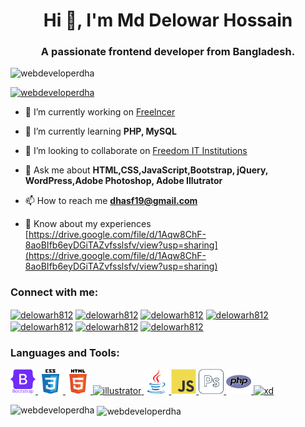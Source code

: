 <h1 align="center">Hi 👋, I'm Md Delowar Hossain</h1>
<h3 align="center">A passionate frontend developer from Bangladesh.</h3>

<p align="left"> <img src="https://komarev.com/ghpvc/?username=webdeveloperdha&label=Profile%20views&color=0e75b6&style=flat" alt="webdeveloperdha" /> </p>

<p align="left"> <a href="https://github.com/ryo-ma/github-profile-trophy"><img src="https://github-profile-trophy.vercel.app/?username=webdeveloperdha" alt="webdeveloperdha" /></a> </p>

- 🔭 I’m currently working on [Freelncer](https://www.freelancer.com/u/delowar812)

- 🌱 I’m currently learning **PHP, MySQL**

- 👯 I’m looking to collaborate on [Freedom IT Institutions](https://freedomitinstitutions.com/)

- 💬 Ask me about **HTML,CSS,JavaScript,Bootstrap, jQuery, WordPress,Adobe Photoshop, Adobe Illutrator**

- 📫 How to reach me **dhasf19@gmail.com**

- 📄 Know about my experiences [https://drive.google.com/file/d/1Aqw8ChF-8aoBIfb6eyDGiTAZvfsslsfv/view?usp=sharing](https://drive.google.com/file/d/1Aqw8ChF-8aoBIfb6eyDGiTAZvfsslsfv/view?usp=sharing)

<h3 align="left">Connect with me:</h3>
<p align="left">
<a href="https://twitter.com/delowarh812" target="blank"><img align="center" src="https://raw.githubusercontent.com/rahuldkjain/github-profile-readme-generator/master/src/images/icons/Social/twitter.svg" alt="delowarh812" height="30" width="40" /></a>
<a href="https://fb.com/delowarh812" target="blank"><img align="center" src="https://raw.githubusercontent.com/rahuldkjain/github-profile-readme-generator/master/src/images/icons/Social/facebook.svg" alt="delowarh812" height="30" width="40" /></a>
<a href="https://instagram.com/delowarh812" target="blank"><img align="center" src="https://raw.githubusercontent.com/rahuldkjain/github-profile-readme-generator/master/src/images/icons/Social/instagram.svg" alt="delowarh812" height="30" width="40" /></a>
<a href="https://dribbble.com/delowarh812" target="blank"><img align="center" src="https://raw.githubusercontent.com/rahuldkjain/github-profile-readme-generator/master/src/images/icons/Social/dribbble.svg" alt="delowarh812" height="30" width="40" /></a>
<a href="https://www.behance.net/delowarh812" target="blank"><img align="center" src="https://raw.githubusercontent.com/rahuldkjain/github-profile-readme-generator/master/src/images/icons/Social/behance.svg" alt="delowarh812" height="30" width="40" /></a>
<a href="https://www.youtube.com/c/delowarh812" target="blank"><img align="center" src="https://raw.githubusercontent.com/rahuldkjain/github-profile-readme-generator/master/src/images/icons/Social/youtube.svg" alt="delowarh812" height="30" width="40" /></a>
<a href="https://discord.gg/delowarh812" target="blank"><img align="center" src="https://raw.githubusercontent.com/rahuldkjain/github-profile-readme-generator/master/src/images/icons/Social/discord.svg" alt="delowarh812" height="30" width="40" /></a>
</p>

<h3 align="left">Languages and Tools:</h3>
<p align="left"> <a href="https://getbootstrap.com" target="_blank" rel="noreferrer"> <img src="https://raw.githubusercontent.com/devicons/devicon/master/icons/bootstrap/bootstrap-plain-wordmark.svg" alt="bootstrap" width="40" height="40"/> </a> <a href="https://www.w3schools.com/css/" target="_blank" rel="noreferrer"> <img src="https://raw.githubusercontent.com/devicons/devicon/master/icons/css3/css3-original-wordmark.svg" alt="css3" width="40" height="40"/> </a> <a href="https://www.w3.org/html/" target="_blank" rel="noreferrer"> <img src="https://raw.githubusercontent.com/devicons/devicon/master/icons/html5/html5-original-wordmark.svg" alt="html5" width="40" height="40"/> </a> <a href="https://www.adobe.com/in/products/illustrator.html" target="_blank" rel="noreferrer"> <img src="https://www.vectorlogo.zone/logos/adobe_illustrator/adobe_illustrator-icon.svg" alt="illustrator" width="40" height="40"/> </a> <a href="https://www.java.com" target="_blank" rel="noreferrer"> <img src="https://raw.githubusercontent.com/devicons/devicon/master/icons/java/java-original.svg" alt="java" width="40" height="40"/> </a> <a href="https://developer.mozilla.org/en-US/docs/Web/JavaScript" target="_blank" rel="noreferrer"> <img src="https://raw.githubusercontent.com/devicons/devicon/master/icons/javascript/javascript-original.svg" alt="javascript" width="40" height="40"/> </a> <a href="https://www.photoshop.com/en" target="_blank" rel="noreferrer"> <img src="https://raw.githubusercontent.com/devicons/devicon/master/icons/photoshop/photoshop-line.svg" alt="photoshop" width="40" height="40"/> </a> <a href="https://www.php.net" target="_blank" rel="noreferrer"> <img src="https://raw.githubusercontent.com/devicons/devicon/master/icons/php/php-original.svg" alt="php" width="40" height="40"/> </a> <a href="https://www.adobe.com/products/xd.html" target="_blank" rel="noreferrer"> <img src="https://cdn.worldvectorlogo.com/logos/adobe-xd.svg" alt="xd" width="40" height="40"/> </a> </p>

<p><img align="left" src="https://github-readme-stats.vercel.app/api/top-langs?username=webdeveloperdha&show_icons=true&locale=en&layout=compact" alt="webdeveloperdha" /></p>

<p>&nbsp;<img align="center" src="https://github-readme-stats.vercel.app/api?username=webdeveloperdha&show_icons=true&locale=en" alt="webdeveloperdha" /></p>
